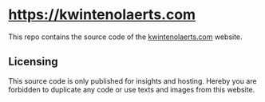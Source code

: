 # https://kwintenolaerts.com

This repo contains the source code of the [kwintenolaerts.com](https://kwintenolaerts.com/) website.

## Licensing

This source code is only published for insights and hosting. Hereby you are forbidden to duplicate any code 
or use texts and images from this website.

